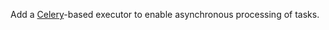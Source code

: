 Add a [Celery](https://docs.celeryq.dev/en/stable/)-based executor
to enable asynchronous processing of tasks.
